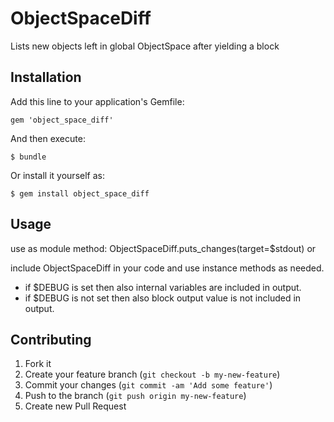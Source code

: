 # ObjectSpaceDiff

Lists new objects left in global ObjectSpace after yielding a block

## Installation

Add this line to your application's Gemfile:

    gem 'object_space_diff'

And then execute:

    $ bundle

Or install it yourself as:

    $ gem install object_space_diff

## Usage

use as module method:
ObjectSpaceDiff.puts_changes(target=$stdout)
or

include ObjectSpaceDiff in your code and use instance methods as needed.

 * if $DEBUG is set then also internal variables are included in output.
 * if $DEBUG is not set then also block output value is not included in output.

## Contributing

1. Fork it
2. Create your feature branch (`git checkout -b my-new-feature`)
3. Commit your changes (`git commit -am 'Add some feature'`)
4. Push to the branch (`git push origin my-new-feature`)
5. Create new Pull Request
